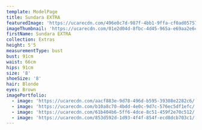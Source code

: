 ```yaml
---
template: ModelPage
title: Sundara EXTRA
featuredImage: 'https://ucarecdn.com/496e0c7d-987f-4bb1-9ffa-cf0ad057573d/'
imageThumbnail: 'https://ucarecdn.com/01e2d04d-8fbc-4d45-965a-e69aa2e6c8fe/'
firstName: Sundara EXTRA
collection: Extras
height: 5'5
measurementType: bust
bust: 91cm
waist: 66cm
hips: 91cm
size: '8'
shoeSize: '8'
hair: Blonde
eyes: Brown
imagePortfolio:
  - image: 'https://ucarecdn.com/aacf883e-9d78-496d-b595-39308e2282c6/'
  - image: 'https://ucarecdn.com/b10a8c70-4bdd-4e0c-9d7c-576ec5df1efc/'
  - image: 'https://ucarecdn.com/61b404b6-5ff6-4dce-8c51-459f2e70c512/'
  - image: 'https://ucarecdn.com/853d592d-1d93-4f4f-854f-ecd8dcb703c1/'
---
```


